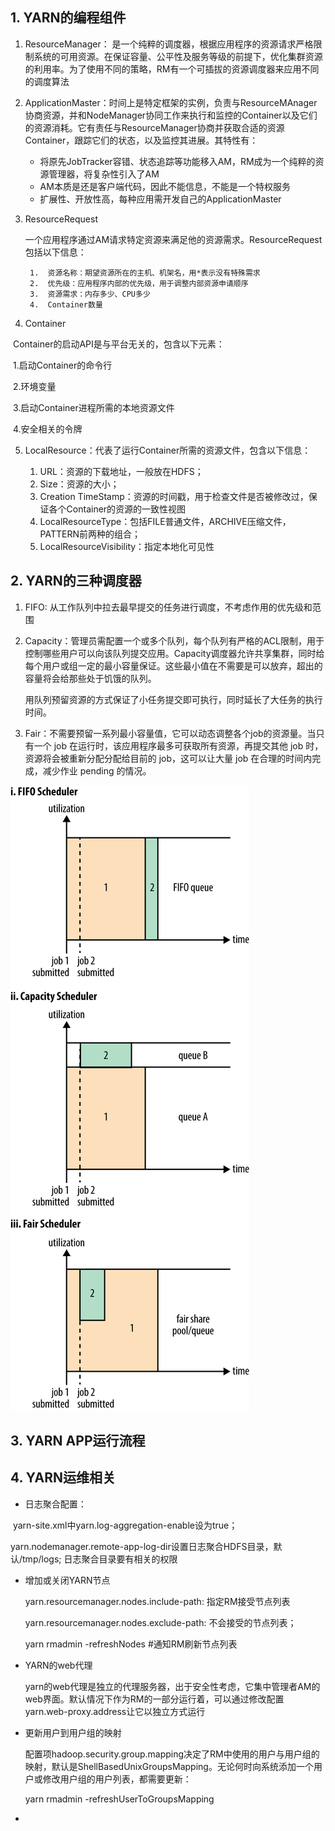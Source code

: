 ## 1. YARN的编程组件

1. ResourceManager： 是一个纯粹的调度器，根据应用程序的资源请求严格限制系统的可用资源。在保证容量、公平性及服务等级的前提下，优化集群资源的利用率。为了使用不同的策略，RM有一个可插拔的资源调度器来应用不同的调度算法

2. ApplicationMaster：时间上是特定框架的实例，负责与ResourceMAnager协商资源，并和NodeManager协同工作来执行和监控的Container以及它们的资源消耗。它有责任与ResourceManager协商并获取合适的资源Container，跟踪它们的状态，以及监控其进展。其特性有：

   - 将原先JobTracker容错、状态追踪等功能移入AM，RM成为一个纯粹的资源管理器，将复杂性引入了AM
   - AM本质是还是客户端代码，因此不能信息，不能是一个特权服务
   - 扩展性、开放性高，每种应用需开发自己的ApplicationMaster

3. ResourceRequest

   一个应用程序通过AM请求特定资源来满足他的资源需求。ResourceRequest包括以下信息：

    	1.  资源名称：期望资源所在的主机、机架名，用*表示没有特殊需求
    	2.  优先级：应用程序内部的优先级，用于调整内部资源申请顺序
    	3.  资源需求：内存多少、CPU多少
    	4.  Container数量

4. Container

​         Container的启动API是与平台无关的，包含以下元素：

​               1.启动Container的命令行

​               2.环境变量

​               3.启动Container进程所需的本地资源文件

​               4.安全相关的令牌

5. LocalResource：代表了运行Container所需的资源文件，包含以下信息：

   1. URL：资源的下载地址，一般放在HDFS；
   2. Size：资源的大小；
   3. Creation TimeStamp：资源的时间戳，用于检查文件是否被修改过，保证各个Container的资源的一致性视图
   4. LocalResourceType：包括FILE普通文件，ARCHIVE压缩文件，PATTERN前两种的组合；
   5. LocalResourceVisibility：指定本地化可见性

   

## 2. YARN的三种调度器

1. FIFO: 从工作队列中拉去最早提交的任务进行调度，不考虑作用的优先级和范围

2. Capacity：管理员需配置一个或多个队列，每个队列有严格的ACL限制，用于控制哪些用户可以向该队列提交应用。Capacity调度器允许共享集群，同时给每个用户或组一定的最小容量保证。这些最小值在不需要是可以放弃，超出的容量将会给那些处于饥饿的队列。

   用队列预留资源的方式保证了小任务提交即可执行，同时延长了大任务的执行时间。

3. Fair：不需要预留一系列最小容量值，它可以动态调整各个job的资源量。当只有一个 job 在运行时，该应用程序最多可获取所有资源，再提交其他 job 时，资源将会被重新分配分配给目前的 job，这可以让大量 job 在合理的时间内完成，减少作业 pending 的情况。

![](./picture/FIFO.png)



## 3. YARN APP运行流程



## 4. YARN运维相关

+ 日志聚合配置：

​        yarn-site.xml中yarn.log-aggregation-enable设为true；

​        yarn.nodemanager.remote-app-log-dir设置日志聚合HDFS目录，默认/tmp/logs; 日志聚合目录要有相关的权限

+ 增加或关闭YARN节点

  yarn.resourcemanager.nodes.include-path: 指定RM接受节点列表

  yarn.resourcemanager.nodes.exclude-path: 不会接受的节点列表；

  yarn rmadmin -refreshNodes   #通知RM刷新节点列表

+ YARN的web代理

  yarn的web代理是独立的代理服务器，出于安全性考虑，它集中管理者AM的web界面。默认情况下作为RM的一部分运行着，可以通过修改配置yarn.web-proxy.address让它以独立方式运行

+ 更新用户到用户组的映射

  配置项hadoop.security.group.mapping决定了RM中使用的用户与用户组的映射，默认是ShellBasedUnixGroupsMapping。无论何时向系统添加一个用户或修改用户组的用户列表，都需要更新：

  yarn rmadmin -refreshUserToGroupsMapping

+ 





